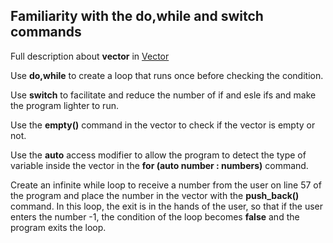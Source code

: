 ## Familiarity with the do,while and switch commands
Full description about **vector** in [Vector](https://github.com/MhyrAskri/Vector)

Use **do,while** to create a loop that runs once before checking the condition.

Use **switch** to facilitate and reduce the number of if and esle ifs and make the program lighter to run.

Use the **empty()** command in the vector to check if the vector is empty or not.

Use the **auto** access modifier to allow the program to detect the type of variable inside the vector in the **for (auto number : numbers)** command.

Create an infinite while loop to receive a number from the user on line 57 of the program and place the number in the vector with the **push_back()** command. In this loop, the exit is in the hands of the user, so that if the user enters the number -1, the condition of the loop becomes **false** and the program exits the loop.
